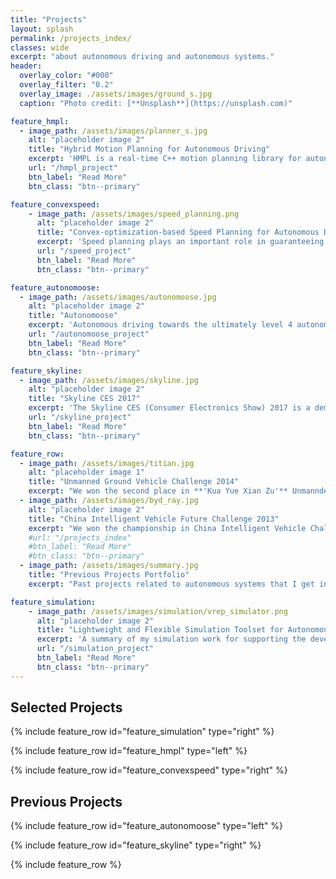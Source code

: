 ```yaml
---
title: "Projects"
layout: splash
permalink: /projects_index/
classes: wide
excerpt: "about autonomous driving and autonomous systems."
header:
  overlay_color: "#000"
  overlay_filter: "0.2"
  overlay_image: ./assets/images/ground_s.jpg
  caption: "Photo credit: [**Unsplash**](https://unsplash.com)"

feature_hmpl:
  - image_path: /assets/images/planner_s.jpg
    alt: "placeholder image 2"
    title: "Hybrid Motion Planning for Autonomous Driving"
    excerpt: 'HMPL is a real-time C++ motion planning library for autonomous driving that is able to handle task constraints, geometry constraints, nonholonomic constraints and dynamics constraints of cars in a human-like and layered fasion.'
    url: "/hmpl_project"
    btn_label: "Read More"
    btn_class: "btn--primary"

feature_convexspeed:
    - image_path: /assets/images/speed_planning.png
      alt: "placeholder image 2"
      title: "Convex-optimization-based Speed Planning for Autonomous Driving"
      excerpt: 'Speed planning plays an important role in guaranteeing the ride comfort and safety in autonomous driving applications. To address this problem, we develop a **complete**, **flexible**, **safe**, and **globally-optimal** convex-optimization-based method to solve speed planning problems over a fixed path for autonomous driving in both static and dynamic environments.'
      url: "/speed_project"
      btn_label: "Read More"
      btn_class: "btn--primary"

feature_autonomoose:
  - image_path: /assets/images/autonomoose.jpg
    alt: "placeholder image 2"
    title: "Autonomoose"
    excerpt: 'Autonomous driving towards the ultimately level 4 autonomy with the **Autonomoose** platform in all-weather conditions that are specific to Canada in University of Waterloo. This project has attracted several industrial partners such as RENESAS, DENSO, QNX and Huawei.'
    url: "/autonomoose_project"
    btn_label: "Read More"
    btn_class: "btn--primary"

feature_skyline:
  - image_path: /assets/images/skyline.jpg
    alt: "placeholder image 2"
    title: "Skyline CES 2017"
    excerpt: 'The Skyline CES (Consumer Electronics Show) 2017 is a demo project to show the functional safety of autonomous driving systems with collaboration of RENESAS, [Autonomoose team in UW](https://www.autonomoose.net/team), QNX, POLYSYNC, AutonomouStuff, and eTRANS.'
    url: "/skyline_project"
    btn_label: "Read More"
    btn_class: "btn--primary"

feature_row:
  - image_path: /assets/images/titian.jpg
    alt: "placeholder image 1"
    title: "Unmanned Ground Vehicle Challenge 2014"
    excerpt: "We won the second place in **'Kua Yue Xian Zu'** Unmannded Ground Vehicle Challenge 2014."
  - image_path: /assets/images/byd_ray.jpg
    alt: "placeholder image 2"
    title: "China Intelligent Vehicle Future Challenge 2013"
    excerpt: "We won the championship in China Intelligent Vehicle Challenge 2013."
    #url: "/projects_index"
    #btn_label: "Read More"
    #btn_class: "btn--primary"
  - image_path: /assets/images/summary.jpg
    title: "Previous Projects Portfolio"
    excerpt: "Past projects related to autonomous systems that I get involved in. Please find the brief introductions [on my old website](https://sites.google.com/site/yuzhangmiracle/conferences)."

feature_simulation:
    - image_path: /assets/images/simulation/vrep_simulator.png
      alt: "placeholder image 2"
      title: "Lightweight and Flexible Simulation Toolset for Autonomous Driving"
      excerpt: 'A summary of my simulation work for supporting the development of motion planning algorithms.'
      url: "/simulation_project"
      btn_label: "Read More"
      btn_class: "btn--primary"
---
```


## Selected Projects

{% include feature_row id="feature_simulation" type="right" %}

{% include feature_row id="feature_hmpl" type="left" %}

{% include feature_row id="feature_convexspeed" type="right" %}

## Previous Projects

{% include feature_row id="feature_autonomoose" type="left" %}

{% include feature_row id="feature_skyline" type="right" %}

{% include feature_row %}
